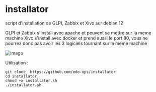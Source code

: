 # installator
script d'installation de GLPI, Zabbix et Xivo sur debian 12

GLPI et Zabbix s'install avec apache et peuvent se mettre sur la meme machine
Xivo s'install avec docker et prend aussi le port 80, vous ne pourrez donc pas avoir les 3 logiciels tournant sur la meme machine 

![image](https://github.com/user-attachments/assets/bf5d196c-f231-4655-951f-cb6fae11242b)

Utilisation :
```
git clone  https://github.com/edo-ops/installator 
cd installator
chmod +x installator.sh
./installator.sh
```
